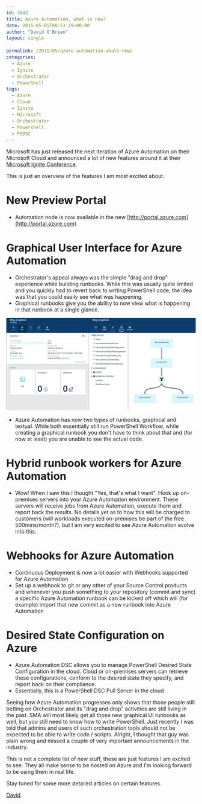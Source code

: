 ```yaml
---
id: 3043
title: Azure Automation, what is new?
date: 2015-05-05T00:53:19+00:00
author: "David O'Brien"
layout: single

permalink: /2015/05/azure-automation-whats-new/
categories:
  - Azure
  - Ignite
  - Orchestrator
  - PowerShell
tags:
  - Azure
  - Cloud
  - Ignite
  - Microsoft
  - Orchestrator
  - Powershell
  - PSDSC
---
```

Microsoft has just released the next iteration of Azure Automation on their Microsoft Cloud and announced a lot of new features around it at their [Microsoft Ignite Conference](http://ignite.microsoft.com).

This is just an overview of the features I am most excited about.

# New Preview Portal

* Automation node is now available in the new [http://portal.azure.com](http://portal.azure.com)

# Graphical User Interface for Azure Automation

* Orchestrator's appeal always was the simple "drag and drop" experience while building runbooks. While this was usually quite limited and you quickly had to revert back to writing PowerShell code, the idea was that you could easily see what was happening.
* Graphical runbooks give you the ability to now view what is happening in that runbook at a single glance.

![Azure Automation Graphical Runbook](/media/2015/05/AA_GraphicalRunbook.png)

* Azure Automation has now two types of runbooks, graphical and textual. While both essentially still run PowerShell Workflow, while creating a graphical runbook you don't have to think about that and (for now at least) you are unable to see the actual code.

# Hybrid runbook workers for Azure Automation

* Wow! When I saw this I thought "Yes, that's what I want". Hook up on-premises servers into your Azure Automation environment. These servers will receive jobs from Azure Automation, execute them and report back the results. No details yet as to how this will be charged to customers (will workloads executed on-premises be part of the free 500mins/month?), but I am very excited to see Azure Automation evolve into this.

# Webhooks for Azure Automation

* Continuous Deployment is now a lot easier with Webhooks supported for Azure Automation
* Set up a webhook to git or any other of your Source Control products and whenever you push something to your repository (commit and sync) a specific Azure Automation runbook can be kicked off which will (for example) import that new commit as a new runbook into Azure Automation

# Desired State Configuration on Azure

* Azure Automation DSC allows you to manage PowerShell Desired State Configuration in the cloud. Cloud or on-premises servers can retrieve these configurations, conform to the desired state they specify, and report back on their compliance.
* Essentially, this is a PowerShell DSC Pull Server in the cloud

Seeing how Azure Automation progresses only shows that those people still betting on Orchestrator and its "drag and drop" activities are still living in the past. SMA will most likely get all those new graphical UI runbooks as well, but you still need to know how to write PowerShell. Just recently I was told that admins and users of such orchestration tools should not be expected to be able to write code / scripts. Alright, I thought that guy was plain wrong and missed a couple of very important announcements in the industry.

This is not a complete list of new stuff, these are just features I am excited to see. They all make sense to be hosted on Azure and I'm looking forward to be using them in real life.

Stay tuned for some more detailed articles on certain features.

[David](http://www.twitter.com/david_obrien)


